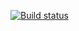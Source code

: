 [![Build status](https://ci.appveyor.com/api/projects/status/45loqi47qwtkej3m/branch/main?svg=true)](https://ci.appveyor.com/project/Victor1963100/postman-echo/branch/main)
